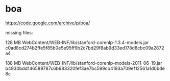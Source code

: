 # boa
https://code.google.com/archive/p/boa/

missing files:

128 MB WebContent/WEB-INF/lib/stanford-corenlp-1.3.4-models.jar 
c0ad8cd274b2ffe5f85b0e5e95ff9b2c7bd29f8ab9d33ed178d8cbc09a2872a4

188 MB WebContent/WEB-INF/lib/stanford-corenlp-models-2011-06-19.jar 
b4930bdd146589787c6b983320fef3ae7bc599cb4193a709ef12561a1d0bde8c


